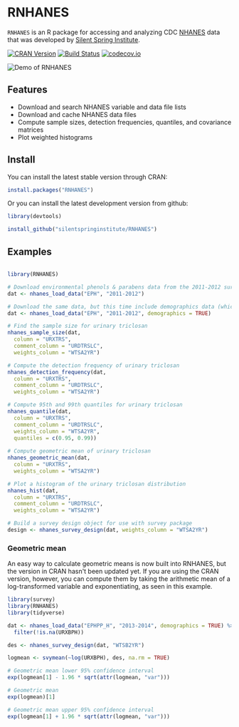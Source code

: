 # RNHANES
`RNHANES` is an R package for accessing and analyzing CDC [NHANES](http://www.cdc.gov/nchs/nhanes.htm) data that was developed by [Silent Spring Institute](http://silentspring.org).

[![CRAN Version](http://www.r-pkg.org/badges/version/RNHANES)](https://cran.r-project.org/web/packages/RNHANES/)
[![Build Status](https://travis-ci.org/SilentSpringInstitute/RNHANES.svg?branch=master)](https://travis-ci.org/SilentSpringInstitute/RNHANES)
[![codecov.io](https://codecov.io/github/SilentSpringInstitute/RNHANES/coverage.svg?branch=master)](https://codecov.io/github/SilentSpringInstitute/RNHANES?branch=master)

![Demo of RNHANES](http://i.imgur.com/TCYW4qR.gif)

## Features

- Download and search NHANES variable and data file lists
- Download and cache NHANES data files
- Compute sample sizes, detection frequencies, quantiles, and covariance matrices
- Plot weighted histograms

## Install

You can install the latest stable version through CRAN:
```R
install.packages("RNHANES")
```

Or you can install the latest development version from github:

```R
library(devtools)

install_github("silentspringinstitute/RNHANES")
```

## Examples

```R

library(RNHANES)

# Download environmental phenols & parabens data from the 2011-2012 survey cycle
dat <- nhanes_load_data("EPH", "2011-2012")

# Download the same data, but this time include demographics data (which includes sample weights)
dat <- nhanes_load_data("EPH", "2011-2012", demographics = TRUE)

# Find the sample size for urinary triclosan
nhanes_sample_size(dat,
  column = "URXTRS",
  comment_column = "URDTRSLC",
  weights_column = "WTSA2YR")

# Compute the detection frequency of urinary triclosan
nhanes_detection_frequency(dat,
  column = "URXTRS",
  comment_column = "URDTRSLC",
  weights_column = "WTSA2YR")

# Compute 95th and 99th quantiles for urinary triclosan
nhanes_quantile(dat,
  column = "URXTRS",
  comment_column = "URDTRSLC",
  weights_column = "WTSA2YR",
  quantiles = c(0.95, 0.99))
  
# Compute geometric mean of urinary triclosan
nhanes_geometric_mean(dat,
  column = "URXTRS",
  weights_column = "WTSA2YR")

# Plot a histogram of the urinary triclosan distribution
nhanes_hist(dat,
  column = "URXTRS",
  comment_column = "URDTRSLC",
  weights_column = "WTSA2YR")

# Build a survey design object for use with survey package
design <- nhanes_survey_design(dat, weights_column = "WTSA2YR")

```

### Geometric mean

An easy way to calculate geometric means is now built into RNHANES, but the version in CRAN hasn't been updated yet. If you are using the CRAN version, however, you can compute them by taking the arithmetic mean of a log-transformed variable and exponentiating, as seen in this example.

```R
library(survey)
library(RNHANES)
library(tidyverse)

dat <- nhanes_load_data("EPHPP_H", "2013-2014", demographics = TRUE) %>%
  filter(!is.na(URXBPH))

des <- nhanes_survey_design(dat, "WTSB2YR")

logmean <- svymean(~log(URXBPH), des, na.rm = TRUE)

# Geometric mean lower 95% confidence interval
exp(logmean[1] - 1.96 * sqrt(attr(logmean, "var")))

# Geometric mean
exp(logmean)[1]

# Geometric mean upper 95% confidence interval
exp(logmean[1] + 1.96 * sqrt(attr(logmean, "var")))
```
